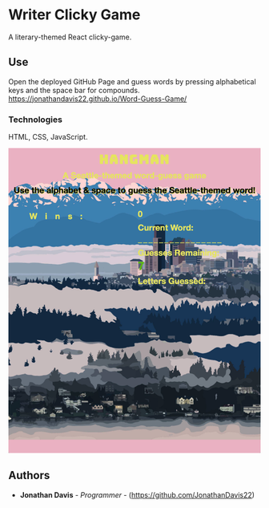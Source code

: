 # Writer Clicky Game

A literary-themed React clicky-game.

## Use

Open the deployed GitHub Page and guess words by pressing alphabetical keys and the space bar for compounds.
https://jonathandavis22.github.io/Word-Guess-Game/

### Technologies

HTML, CSS, JavaScript.

![Homepage](https://raw.githubusercontent.com/JonathanDavis22/Word-Guess-Game/master/screenshots/wordGuess.jpg "Homepage")

## Authors

* **Jonathan Davis** - *Programmer* - (https://github.com/JonathanDavis22)
